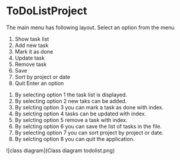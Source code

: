 # ToDoListProject
The main menu has following layout.
Select an option from the menu
1) Show task list 
2) Add new task
3) Mark it as done
4) Update task
5) Remove task
6) Save
7) Sort by project or date
8) Quit
Enter an option
1. By selecting option 1 the task list is displayed.
2. By selecting option 2 new taks can be added.
3. By selcting option 3 you can mark a task as done with index.
4. By selcting option 4 tasks can be updated with index.
5. By selcting option 5 remove a task with index.
6. By selcting option 6 you can save the list of tasks in the file.
7. By selecting option 7 you can sort project by project or date.
8. By selcting option 8 you can quit the application.

![class diagram](Class diagram todolist.png)
